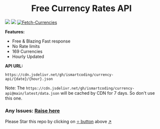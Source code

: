 <h1 align="center">Free Currency Rates API</h1>

[![](https://data.jsdelivr.com/v1/package/gh/ismartcoding/currency-api/badge)](https://www.jsdelivr.com/package/gh/ismartcoding/currency-api)
[![](https://data.jsdelivr.com/v1/package/gh/ismartcoding/currency-api/badge/rank)](https://www.jsdelivr.com/package/gh/ismartcoding/currency-api)
[![Fetch-Currencies](https://github.com/ismartcoding/currency-api/actions/workflows/run.yml/badge.svg)](https://github.com/ismartcoding/currency-api/actions/workflows/run.yml)

**Features:**
- Free & Blazing Fast response
- No Rate limits
- 169 Currencies
- Hourly Updated


**API URL:**

`https://cdn.jsdelivr.net/gh/ismartcoding/currency-api/{date}/{hour}.json`

Note: The `https://cdn.jsdelivr.net/gh/ismartcoding/currency-api@main/latest/data.json` will be cached by CDN for 7 days. So don't use this one.

### Any Issues: [Raise here](https://github.com/ismartcoding/currency-api/issues/new "Raise here")

Please Star this repo by clicking on [:star: button](#) above [:arrow_upper_right:](#)

